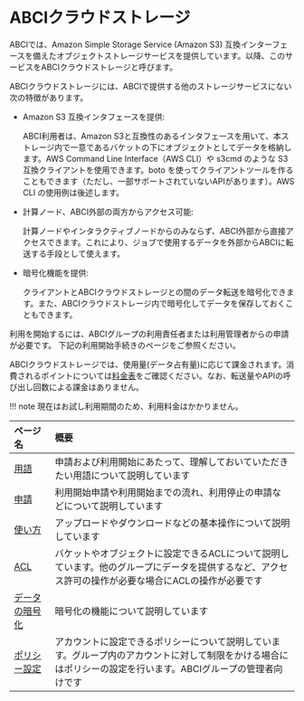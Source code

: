 # ABCIクラウドストレージ

ABCIでは、Amazon Simple Storage Service (Amazon S3) 互換インターフェースを備えたオブジェクトストレージサービスを提供しています。以降、このサービスをABCIクラウドストレージと呼びます。

ABCIクラウドストレージには、ABCIで提供する他のストレージサービスにない次の特徴があります。

- Amazon S3 互換インタフェースを提供:  

    ABCI利用者は、Amazon S3と互換性のあるインタフェースを用いて、本ストレージ内で一意であるバケットの下にオブジェクトとしてデータを格納します。AWS Command Line Interface（AWS CLI）や s3cmd のような S3 互換クライアントを使用できます。boto を使ってクライアントツールを作ることもできます（ただし、一部サポートされていないAPIがあります）。AWS CLI の使用例は後述します。

- 計算ノード、ABCI外部の両方からアクセス可能:

    計算ノードやインタラクティブノードからのみならず、ABCI外部から直接アクセスできます。これにより、ジョブで使用するデータを外部からABCIに転送する手段として使えます。

- 暗号化機能を提供:

    クライアントとABCIクラウドストレージとの間のデータ転送を暗号化できます。また、ABCIクラウドストレージ内で暗号化してデータを保存しておくこともできます。

利用を開始するには、ABCIグループの利用責任者または利用管理者からの申請が必要です。
下記の利用開始手続きのページをご参照ください。

ABCIクラウドストレージでは、使用量(データ占有量)に応じて課金されます。消費されるポイントについては[料金表](https://abci.ai/ja/how_to_use/tariffs.html)をご確認ください。なお、転送量やAPIの呼び出し回数による課金はありません。

!!! note
    現在はお試し利用期間のため、利用料金はかかりません。

| ページ名 | 概要 |
|:--|:--|
| [用語](abci-cloudstorage/terms.md) | 申請および利用開始にあたって、理解しておいていただきたい用語について説明しています |
| [申請](abci-cloudstorage/application.md) | 利用開始申請や利用開始までの流れ、利用停止の申請などについて説明しています |
| [使い方](abci-cloudstorage/usage.md) | アップロードやダウンロードなどの基本操作について説明しています |
| [ACL](abci-cloudstorage/acl.md) | バケットやオブジェクトに設定できるACLについて説明しています。他のグループにデータを提供するなど、アクセス許可の操作が必要な場合にACLの操作が必要です |
| [データの暗号化](abci-cloudstorage/encryption.md) | 暗号化の機能について説明しています |
| [ポリシー設定](abci-cloudstorage/policy.md) | アカウントに設定できるポリシーについて説明しています。グループ内のアカウントに対して制限をかける場合にはポリシーの設定を行います。ABCIグループの管理者向けです |

